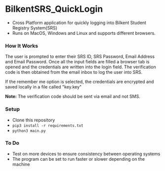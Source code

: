 # BilkentSRS_QuickLogin
- Cross Platform application for quickly logging into Bilkent Student Registry System(SRS) 
- Runs on MacOS, Windows and Linux and supports different browsers.

### How It Works ###
The user is prompted to enter their SRS ID, SRS Password, Email Address and Email Password. 
Once all the input fields are filled a browser tab is opened and the credentials are written into the login field.
The verification code is then obtained from the email inbox to log the user into SRS.

If the remember me option is selected, the credentials are encrypted and saved locally in a file called "key.key" 

**Note:** The verification code should be sent via email and not SMS.

### Setup ###
- Clone this repository
-  ``` pip3 install -r requirements.txt ``` 
- ```python3 main.py```

### To Do ### 
- Test on more devices to ensure consistency between operating systems
- The program can be set to run faster or slower depending on the machine 
